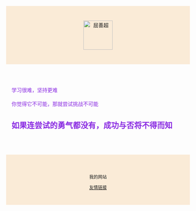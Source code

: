<!DOCTYPE html>
<html lang="en">
<head>
    <meta charset="UTF-8">
    <meta http-equiv="X-UA-Compatible" content="IE=edge">
    <meta name="viewport" content="width=device-width, initial-scale=1.0">
    <title>Document</title>
</head>
<body>
     <div style="
     background-color: antiquewhite;
     text-align: center;
     padding: 40px;
     ">
        <img src='https://img.zcool.cn/community/01efd75c19f9f9a8012029ac80e1bd.jpg@1280w_1l_2o_100sh.jpg' alt="屈善超" width="80px" height="80px">
    </div>
     <div style="
     max-width: 700px;
     margin: 30px auto;
     padding: 15px;
     line-height: 1.7;
     color: blueviolet;
     ">
     <p>学习很难，坚持更难</p>
     <p>你觉得它不可能，那就尝试挑战不可能</p>
     <h2>如果连尝试的勇气都没有，成功与否将不得而知</h2>
     </div>
     <div style="
     background-color: antiquewhite;
     text-align: center;
     padding: 40px;
     font-size: 12px;
     ">
     <p>我的网站</p>
     <a href="https://dadayazi.github.io/QAQ/">友情链接</a>
     </div> 
</body>
</html>
